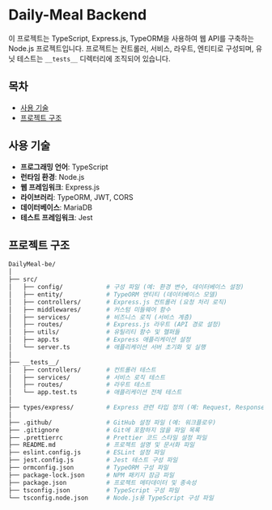 # Daily-Meal Backend

이 프로젝트는 TypeScript, Express.js, TypeORM을 사용하여 웹 API를 구축하는 Node.js 프로젝트입니다. 프로젝트는 컨트롤러, 서비스, 라우트, 엔티티로 구성되며, 유닛 테스트는 `__tests__` 디렉터리에 조직되어 있습니다.

## 목차
- [사용 기술](#사용-기술)
- [프로젝트 구조](#프로젝트-구조)

## 사용 기술
- **프로그래밍 언어**: TypeScript
- **런타임 환경**: Node.js
- **웹 프레임워크**: Express.js
- **라이브러리**: TypeORM, JWT, CORS
- **데이터베이스**: MariaDB
- **테스트 프레임워크**: Jest

## 프로젝트 구조

```bash
DailyMeal-be/
│
├── src/
│   ├── config/            # 구성 파일 (예: 환경 변수, 데이터베이스 설정)
│   ├── entity/            # TypeORM 엔티티 (데이터베이스 모델)
│   ├── controllers/       # Express.js 컨트롤러 (요청 처리 로직)
│   ├── middlewares/       # 커스텀 미들웨어 함수
│   ├── services/          # 비즈니스 로직 (서비스 계층)
│   ├── routes/            # Express.js 라우트 (API 경로 설정)
│   ├── utils/             # 유틸리티 함수 및 헬퍼들
│   ├── app.ts             # Express 애플리케이션 설정
│   └── server.ts          # 애플리케이션 서버 초기화 및 실행
│
├── __tests__/
│   ├── controllers/       # 컨트롤러 테스트
│   ├── services/          # 서비스 로직 테스트
│   ├── routes/            # 라우트 테스트
│   └── app.test.ts        # 애플리케이션 전체 테스트
│
├── types/express/         # Express 관련 타입 정의 (예: Request, Response 커스텀 타입)
│
├── .github/               # GitHub 설정 파일 (예: 워크플로우)
├── .gitignore             # Git에 포함하지 않을 파일 목록
├── .prettierrc            # Prettier 코드 스타일 설정 파일
├── README.md              # 프로젝트 설명 및 문서화 파일
├── eslint.config.js       # ESLint 설정 파일
├── jest.config.js         # Jest 테스트 구성 파일
├── ormconfig.json         # TypeORM 구성 파일
├── package-lock.json      # NPM 패키지 잠금 파일
├── package.json           # 프로젝트 메타데이터 및 종속성
├── tsconfig.json          # TypeScript 구성 파일
└── tsconfig.node.json     # Node.js용 TypeScript 구성 파일


